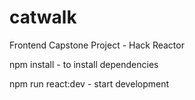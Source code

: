 # catwalk
Frontend Capstone Project - Hack Reactor

npm install - to install dependencies

npm run react:dev - start development